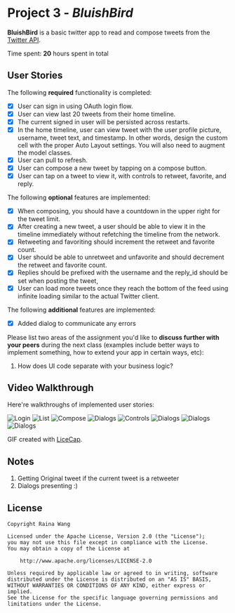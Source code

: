 # Project 3 - *BluishBird*

**BluishBird** is a basic twitter app to read and compose tweets from the [Twitter API](https://apps.twitter.com/).

Time spent: **20** hours spent in total

## User Stories

The following **required** functionality is completed:

- [x] User can sign in using OAuth login flow.
- [x] User can view last 20 tweets from their home timeline.
- [x] The current signed in user will be persisted across restarts.
- [x] In the home timeline, user can view tweet with the user profile picture, username, tweet text, and timestamp.  In other words, design the custom cell with the proper Auto Layout settings.  You will also need to augment the model classes.
- [x] User can pull to refresh.
- [x] User can compose a new tweet by tapping on a compose button.
- [x] User can tap on a tweet to view it, with controls to retweet, favorite, and reply.

The following **optional** features are implemented:

- [x] When composing, you should have a countdown in the upper right for the tweet limit.
- [x] After creating a new tweet, a user should be able to view it in the timeline immediately without refetching the timeline from the network.
- [x] Retweeting and favoriting should increment the retweet and favorite count.
- [x] User should be able to unretweet and unfavorite and should decrement the retweet and favorite count.
- [x] Replies should be prefixed with the username and the reply_id should be set when posting the tweet,
- [x] User can load more tweets once they reach the bottom of the feed using infinite loading similar to the actual Twitter client.

The following **additional** features are implemented:

- [x] Added dialog to communicate any errors

Please list two areas of the assignment you'd like to **discuss further with your peers** during the next class (examples include better ways to implement something, how to extend your app in certain ways, etc):

1. How does UI code separate with your business logic?

## Video Walkthrough

Here're walkthroughs of implemented user stories:

<img src='https://i.imgur.com/XMgtgs6.gif' title='Login and logout' width='' alt='Login' />
<img src='https://i.imgur.com/JWR35JM.gif' title='List view' width='' alt='List' />

<img src='https://i.imgur.com/G7k5xom.gif' title='Compose' width='' alt='Compose' />
<img src='https://i.imgur.com/K9oPDM4.gif' title='Compose' width='' alt='Dialogs' />

<img src='https://i.imgur.com/cD9ALrm.gif' title='Controls' width='' alt='Controls' />
<img src='https://i.imgur.com/4Io8fkl.gif' title='Dialogs' width='' alt='Dialogs' />

<img src='https://i.imgur.com/YnWVlWy.gif' title='Dialogs' width='' alt='Dialogs' />
<img src='https://i.imgur.com/o1kwNac.jpeg' title='Dialogs' width='' alt='Dialogs' />

GIF created with [LiceCap](http://www.cockos.com/licecap/).

## Notes

1. Getting Original tweet if the current tweet is a retweeter
2. Dialogs presenting :)

## License

    Copyright Raina Wang

    Licensed under the Apache License, Version 2.0 (the "License");
    you may not use this file except in compliance with the License.
    You may obtain a copy of the License at

        http://www.apache.org/licenses/LICENSE-2.0

    Unless required by applicable law or agreed to in writing, software
    distributed under the License is distributed on an "AS IS" BASIS,
    WITHOUT WARRANTIES OR CONDITIONS OF ANY KIND, either express or implied.
    See the License for the specific language governing permissions and
    limitations under the License.
